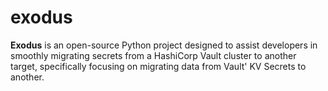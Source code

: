 # exodus
**Exodus** is an open-source Python project designed to assist developers in smoothly migrating secrets from a HashiCorp Vault cluster to another target, specifically focusing on migrating data from Vault' KV Secrets to another. 
